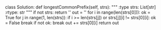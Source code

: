 class Solution:
    def longestCommonPrefix(self, strs):
        """
        :type strs: List[str]
        :rtype: str
        """
        if not strs:
            return ''
        out = ''
        for i in range(len(strs[0])):
            ok = True
            for j in range(1, len(strs)):
                if i >= len(strs[j]) or strs[j][i] != strs[0][i]:
                    ok = False
                    break
            if not ok: break
            out += strs[0][i]
        return out
        